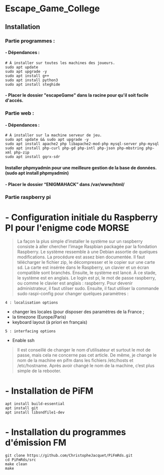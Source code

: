 # Escape_Game_College

## Installation

### Partie programmes :
#### - Dépendances : 
 	# À installer sur toutes les machines des joueurs.
 	sudo apt update
  	sudo apt upgrade -y
	sudo apt install g++
	sudo apt install python3
 	sudo apt install steghide
	     
#### - Placer le dossier "escapeGame" dans la racine pour qu'il soit facile d'accés.

    
### Partie web : 
#### - Dépendances : 
	# À installer sur la machine serveur de jeu.
 	sudo apt update && sudo apt upgrade -y
	sudo apt install apache2 php libapache2-mod-php mysql-server php-mysql
	sudo apt install php-curl php-gd php-intl php-json php-mbstring php-xml php-zip
 	sudo apt install gqrx-sdr
#### Installer phpmyadmin pour une meilleure gestion de la base de données.(sudo apt install phpmyadmin)
             
#### - Placer le dossier “ENIGMAHACK” dans /var/www/html/ 


### Partie raspberry pi
# - Configuration initiale du Raspberry PI pour l'enigme code MORSE

>La façon la plus simple d’installer le système sur un raspberry consiste à aller chercher l’image Raspbian packagée par la fondation Raspberry. Le système ressemble à une Debian assortie de quelques modifications. La procédure est assez bien documentée. Il faut télécharger le fichier zip, le décompresser et le copier sur une carte sd. La carte est insérée dans le Raspberry, un clavier et un écran compatible sont branchés. Ensuite, le système est lancé. À ce stade, le système est en anglais. Le login est pi, le mot de passe raspberry, ou comme le clavier est anglais : raspberry. Pour devenir administrateur, il faut utilser sudo.
>Ensuite, il faut utiliser la commande sudo raspi-config pour changer quelques paramètres :

`4 : localisation options`
- changer les locales (pour disposer des paramètres de la France ;
- la timezone (Europe/Paris)
- keyboard layout (à priori en français)

`5 : interfacing options`
- Enable ssh
>Il est conseillé de changer le nom d’utilisateur et surtout le mot de passe, mais cela ne concerne pas cet article. De même, je change le nom de la machine en pifm dans les fichiers /etc/hosts et /etc/hostname. Après avoir changé le nom de la machine, c’est plus simple de la rebooter.

# - Installation de PiFM
	apt install build-essential
	apt install git
	apt install libsndfile1-dev

# - Installation du programmes d'émission FM
 	git clone https://github.com/ChristopheJacquet/PiFmRds.git
	cd PiFmRds/src
	make clean
	make

